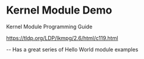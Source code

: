 # Kernel Module Demo

Kernel Module Programming Guide

https://tldp.org/LDP/lkmpg/2.6/html/c119.html

-- Has a great series of Hello World module examples
